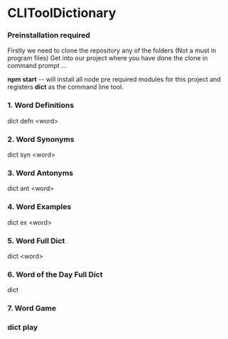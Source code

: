 # CLIToolDictionary

<h3>Preinstallation required</h3>

Firstly we need to clone the repository any of the folders (Not a must in program files)
Get into our project where you have done the clone
in command prompt …

<b>npm start</b> --  will install all node pre required modules for this project and registers <b>dict</b> as the command line tool.

<h3>1. Word Definitions</h3>
<p>dict defn &ltword&gt</p>
  
  
  
<h3>2. Word Synonyms</h3>
<p>dict syn &ltword&gt</p>
  
  
<h3>3. Word Antonyms</h3>
<p>dict ant &ltword&gt</p>
  
  
<h3>4. Word Examples</h3>
<p>dict ex &ltword&gt</p>
  
  
<h3>5. Word Full Dict</h3>
<p>dict &ltword&gt</p>
  
  <h3>6. Word of the Day Full Dict</h3>
  <p>dict</p>
  
  <h3>7. Word Game<h3>
  <p>dict play</p>
  
